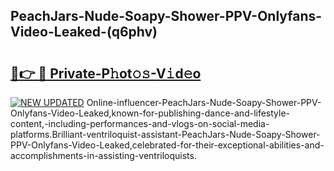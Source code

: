 ## PeachJars-Nude-Soapy-Shower-PPV-Onlyfans-Video-Leaked-(q6phv)


# <h2><a href="https://mediaupload.pro?-19M">🔗👉 🔴 Private-P𝚑ot𝚘𝚜-V𝚒d𝚎o</a></h2>

[![NEW UPDATED](https://i.imgur.com/0qMVB7G.gif)](https://mediaupload.pro?-19M)
Online-influencer-PeachJars-Nude-Soapy-Shower-PPV-Onlyfans-Video-Leaked,known-for-publishing-dance-and-lifestyle-content,-including-performances-and-vlogs-on-social-media-platforms.Brilliant-ventriloquist-assistant-PeachJars-Nude-Soapy-Shower-PPV-Onlyfans-Video-Leaked,celebrated-for-their-exceptional-abilities-and-accomplishments-in-assisting-ventriloquists.  